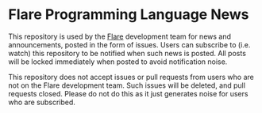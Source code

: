 # Flare Programming Language News

This repository is used by the [Flare](https://flare-lang.org) development team
for news and announcements, posted in the form of issues. Users can subscribe to
(i.e. watch) this repository to be notified when such news is posted. All posts
will be locked immediately when posted to avoid notification noise.

This repository does not accept issues or pull requests from users who are not
on the Flare development team. Such issues will be deleted, and pull requests
closed. Please do not do this as it just generates noise for users who are
subscribed.
